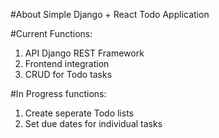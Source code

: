 #About
Simple Django + React Todo Application

#Current Functions:
1) API Django REST Framework
2) Frontend integration 
3) CRUD for Todo tasks 

#In Progress functions:
1) Create seperate Todo lists 
2) Set due dates for individual tasks 
